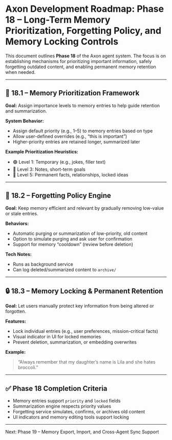 # Axon Development Roadmap: Phase 18 – Long-Term Memory Prioritization, Forgetting Policy, and Memory Locking Controls

This document outlines **Phase 18** of the Axon agent system. The focus is on establishing mechanisms for prioritizing important information, safely forgetting outdated content, and enabling permanent memory retention when needed.

---

## 🧠 18.1 – Memory Prioritization Framework
**Goal:** Assign importance levels to memory entries to help guide retention and summarization.

**System Behavior:**
- Assign default priority (e.g., 1–5) to memory entries based on type
- Allow user-defined overrides (e.g., “this is important”)
- Higher-priority entries are retained longer, summarized later

**Example Prioritization Heuristics:**
- 🟢 Level 1: Temporary (e.g., jokes, filler text)
- 🔵 Level 3: Notes, short-term goals
- 🔴 Level 5: Permanent facts, relationships, locked ideas

---

## 🧽 18.2 – Forgetting Policy Engine
**Goal:** Keep memory efficient and relevant by gradually removing low-value or stale entries.

**Behaviors:**
- Automatic purging or summarization of low-priority, old content
- Option to simulate purging and ask user for confirmation
- Support for memory “cooldown” (review before deletion)

**Tech Notes:**
- Runs as background service
- Can log deleted/summarized content to `archive/`

---

## 🔒 18.3 – Memory Locking & Permanent Retention
**Goal:** Let users manually protect key information from being altered or forgotten.

**Features:**
- Lock individual entries (e.g., user preferences, mission-critical facts)
- Visual indicator in UI for locked memories
- Prevent deletion, summarization, or embedding overwrites

**Example:**
> “Always remember that my daughter’s name is Lila and she hates broccoli.”

---

## ✅ Phase 18 Completion Criteria
- Memory entries support `priority` and `locked` fields
- Summarization engine respects priority values
- Forgetting service simulates, confirms, or archives old content
- UI indicators and memory editing tools support locking

---

Next: Phase 19 – Memory Export, Import, and Cross-Agent Sync Support

